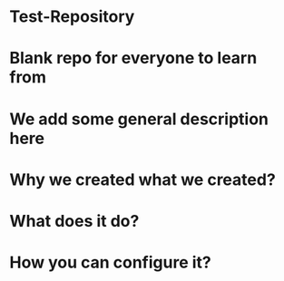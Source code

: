 # Test-Repository
# Blank repo for everyone to learn from

# We add some general description here
# Why we created what we created?
# What does it do?
# How you can configure it?
